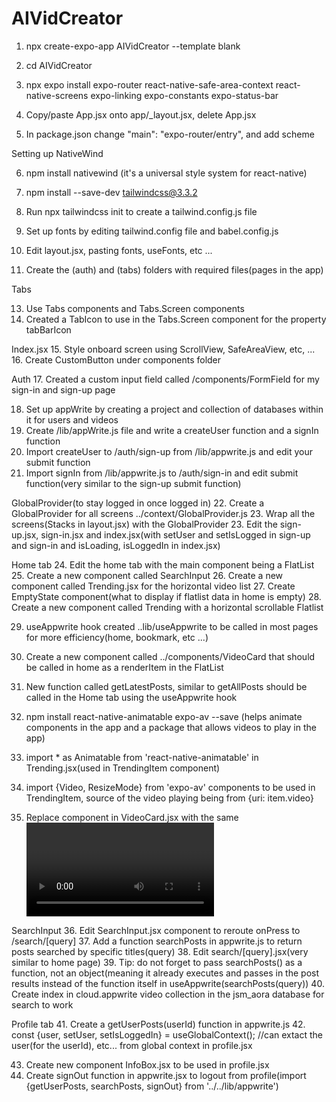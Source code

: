 # AIVidCreator

1. npx create-expo-app AIVidCreator --template blank
2. cd AIVidCreator
3. npx expo install expo-router react-native-safe-area-context react-native-screens expo-linking expo-constants expo-status-bar

4. Copy/paste App.jsx onto app/_layout.jsx, delete App.jsx
5. In package.json change "main": "expo-router/entry", and add scheme

Setting up NativeWind

6. npm install nativewind (it's a universal style system for react-native)
7. npm install --save-dev tailwindcss@3.3.2 
9. Run npx tailwindcss init to create a tailwind.config.js file
10. Set up fonts by editing tailwind.config file and babel.config.js
11. Edit layout.jsx, pasting fonts, useFonts, etc ...

12. Create the (auth) and (tabs) folders with required files(pages in the app)

Tabs

13. Use Tabs components and Tabs.Screen components
14. Created a TabIcon to use in the Tabs.Screen component for the property tabBarIcon

Index.jsx
15. Style onboard screen using ScrollView, SafeAreaView, etc, ...
16. Create CustomButton under components folder

Auth
17. Created a custom input field called /components/FormField for my sign-in and sign-up page

18. Set up appWrite by creating a project and collection of databases within it for users and videos
19. Create /lib/appWrite.js file and write a createUser function and a signIn function
20. Import createUser to /auth/sign-up from /lib/appwrite.js and edit your submit function
21. Import signIn from /lib/appwrite.js to /auth/sign-in and edit submit function(very similar to the sign-up submit function)

GlobalProvider(to stay logged in once logged in)
22. Create a GlobalProvider for all screens ../context/GlobalProvider.js
23. Wrap all the screens(Stacks in layout.jsx) with the GlobalProvider
23. Edit the sign-up.jsx, sign-in.jsx and index.jsx(with setUser and setIsLogged in sign-up and sign-in and isLoading, isLoggedIn in index.jsx)
 
Home tab
24. Edit the home tab with the main component being a FlatList
25. Create a new component called SearchInput
26. Create a new component called Trending.jsx for the horizontal video list
27. Create EmptyState component(what to display if flatlist data in home is empty)
28. Create a new component called Trending with a horizontal scrollable Flatlist

29. useAppwrite hook created ..lib/useAppwrite to be called in most pages for more efficiency(home, bookmark, etc ...)
30. Create a new component called ../components/VideoCard that should be called in home as a renderItem in the FlatList
31. New function called getLatestPosts, similar to getAllPosts should be called in the Home tab using the useAppwrite hook

32. npm install react-native-animatable expo-av --save (helps animate components in the app and a package that allows videos to play in the app)
33. import * as Animatable from 'react-native-animatable' in Trending.jsx(used in TrendingItem component)
34. import {Video, ResizeMode} from 'expo-av' components to be used in TrendingItem, source of the video playing being from {uri: item.video}
35. Replace <Text> component in VideoCard.jsx with the same <Video> component in Trending.jsx that should display a playing video when play is true

SearchInput
36. Edit SearchInput.jsx component to reroute onPress to /search/[query]
37. Add a function searchPosts in appwrite.js to return posts searched by specific titles(query)
38. Edit search/[query].jsx(very similar to home page)
39. Tip: do not forget to pass searchPosts() as a function, not an object(meaning it already executes and passes in the post results instead of the function itself in useAppwrite(searchPosts(query))
40. Create index in cloud.appwrite video collection in the jsm_aora database for search to work

Profile tab
41. Create a getUserPosts(userId) function in appwrite.js
42. const {user, setUser, setIsLoggedIn} = useGlobalContext(); //can extact the user(for the userId), etc... from global context in profile.jsx

43. Create new component InfoBox.jsx to be used in profile.jsx
44. Create signOut function in appwrite.jsx to logout from profile(import  {getUserPosts, searchPosts, signOut}  from '../../lib/appwrite')









